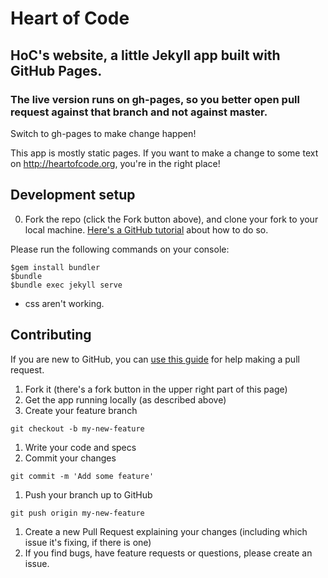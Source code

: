 # Heart of Code

## HoC's website, a little Jekyll app built with GitHub Pages.

### The live version runs on gh-pages, so you better open pull request against that branch and not against master.
Switch to gh-pages to make change happen!

This app is mostly static pages. If you want to make a change to some text on http://heartofcode.org, you're in the right place!

## Development setup

0. Fork the repo (click the Fork button above), and clone your fork to your local machine. [Here's a GitHub tutorial](https://help.github.com/articles/fork-a-repo/) about how to do so.

Please run the following commands on your console:

    $gem install bundler
    $bundle
    $bundle exec jekyll serve

- css aren't working.

## Contributing

If you are new to GitHub, you can [use this guide](http://railsbridge.github.io/bridge_troll/) for help making a pull request.

1. Fork it (there's a fork button in the upper right part of this page)
1. Get the app running locally (as described above)
1. Create your feature branch

  ```
  git checkout -b my-new-feature
  ```

1. Write your code and specs
1. Commit your changes

  ```
  git commit -m 'Add some feature'
  ```

1. Push your branch up to GitHub

  ```
  git push origin my-new-feature
  ```

1. Create a new Pull Request explaining your changes (including which issue it's fixing, if there is one)
1. If you find bugs, have feature requests or questions, please create an issue.
